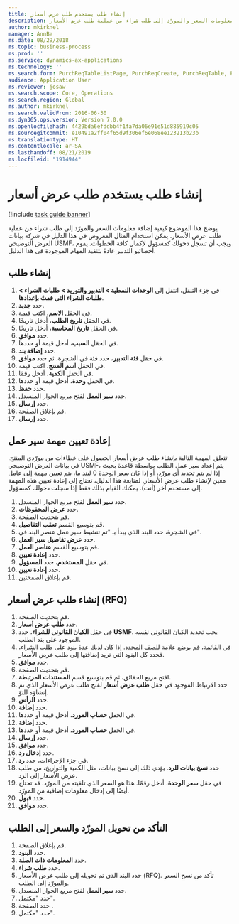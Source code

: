 ```yaml
---
title: إنشاء طلب يستخدم طلب عرض أسعار
description: يوضح هذا الموضوع كيفية إضافة معلومات السعر والمورّد إلى طلب شراء من عملية طلب عرض الأسعار.
author: mkirknel
manager: AnnBe
ms.date: 08/29/2018
ms.topic: business-process
ms.prod: ''
ms.service: dynamics-ax-applications
ms.technology: ''
ms.search.form: PurchReqTableListPage, PurchReqCreate, PurchReqTable, PurchReqLineRelatedDocuments, EcoResCategorySingleLookup, PurchReqWorkflowDropDialog, WorkflowSubmitDialog, WorkflowStatus, WorkflowWorkItemActionDialog, WorkflowUserListLookup, PurchReqCopyRFQ, SysDataAreaSelectLookup, PurchRFQCaseTable, PurchRFQEditLines, PurchRFQReplyTable, UnitOfMeasureLookup
audience: Application User
ms.reviewer: josaw
ms.search.scope: Core, Operations
ms.search.region: Global
ms.author: mkirknel
ms.search.validFrom: 2016-06-30
ms.dyn365.ops.version: Version 7.0.0
ms.openlocfilehash: 4429bda6efddbb4f1fa7da06e91e51d885919c05
ms.sourcegitcommit: e10491a2ff04f65d9f306ef6e068ee123213b23b
ms.translationtype: HT
ms.contentlocale: ar-SA
ms.lasthandoff: 08/21/2019
ms.locfileid: "1914944"
---
```

# <a name="create-a-requisition-that-uses-an-rfq"></a>إنشاء طلب يستخدم طلب عرض أسعار

[!include [task guide banner](../../includes/task-guide-banner.md)]

يوضح هذا الموضوع كيفية إضافة معلومات السعر والمورّد إلى طلب شراء من عملية طلب عرض الأسعار. يمكن استخدام المثال المعروض في هذا الدليل في شركة بيانات العرض التوضيحي USMF، ويجب أن تسجل دخولك كمسؤول لإكمال كافة الخطوات. يقوم أخصائيو التدبير عادةً بتنفيذ المهام الموجودة في هذا الدليل.


## <a name="create-a-requisition"></a>إنشاء طلب
1. في جزء التنقل، انتقل إلى **الوحدات النمطية > التدبير والتوريد‬ > طلبات الشراء > طلبات الشراء التي قمتُ بإعدادها‬**.
2. حدد **جديد**.
3. في الحقل **الاسم**، اكتب قيمة.
4. في الحقل **تاريخ الطلب**، أدخل تاريخًا.
5. في الحقل **تاريخ المحاسبة**، أدخل تاريخًا.
6. حدد **موافق**.
7. في الحقل **السبب**، أدخل قيمة أو حددها.
8. حدد **إضافة بند**.
9. في حقل **فئة التدبير**، حدد فئة في الشجرة، ثم حدد **موافق**.
10. في الحقل **اسم المنتج**، اكتب قيمة.
11. في الحقل **الكمية**، أدخل رقمًا.
12. في الحقل **وحدة**، أدخل قيمة أو حددها.
13. حدد **حفظ**.
14. حدد **سير العمل** لفتح مربع الحوار المنسدل.
15. حدد **إرسال**.
16. قم بإغلاق الصفحة.
17. حدد **إرسال**.

## <a name="reassign-a-workflow-task"></a>إعادة تعيين مهمة سير عمل
تتعلق المهمة التالية بإنشاء طلب عرض أسعار الحصول على عطاءات من مورّدي المنتج. في بيانات العرض التوضيحي USMF، يتم إعداد سير عمل الطلب بواسطة قاعدة بحيث إذا لم يتم تحديد أي مورّد، أو إذا كان سعر الوحدة 0 لبند ما، يتم تعيين مهمة إلى عامل معين لإنشاء طلب عرض الأسعار. لمتابعة هذا الدليل، تحتاج إلى إعادة تعيين هذه المهمة إلى مستخدم آخر (أنت). يمكنك القيام بذلك فقط إذا سجلت دخولك كمسؤول.  

1. حدد **سير العمل** لفتح مربع الحوار المنسدل.
2. حدد **عرض المحفوظات**.
3. قم بتحديث الصفحة.
4. قم بتوسيع القسم **تعقب التفاصيل**.
5. في الشجرة، حدد البند الذي يبدأ بـ "تم تنشيط سير عمل عنصر البند في".‬
6. حدد **عرض تفاصيل سير العمل**.
7. قم بتوسيع القسم **عناصر العمل**.
8. حدد **إعادة تعيين**.
9. في حقل **المستخدم**، حدد **المسؤول**.
10. حدد **إعادة تعيين**.
11. قم بإغلاق الصفحتين.

## <a name="create-an-rfq"></a>إنشاء طلب عرض أسعار (RFQ)

1. قم بتحديث الصفحة.
2. حدد **طلب عرض أسعار**.
3. في حقل **الكيان القانوني للشراء**، حدد **USMF**. يجب تحديد الكيان القانوني نفسه الموجود على بند الطلب.  
4. في القائمة، قم بوضع علامة للصف المحدد. إذا كان لديك عدة بنود على طلب الشراء، فحدد كل البنود التي تريد إضافتها إلى طلب عرض الأسعار.  
5. حدد **موافق**.
6. قم بتحديث الصفحة.
7. افتح مربع الحقائق، ثم قم بتوسيع قسم **المستندات المرتبطة**.
8. حدد الارتباط الموجود في حقل **طلب عرض أسعار** لفتح طلب عرض الأسعار الذي تم إنشاؤه للتوّ.
9. حدد **الرأس**.
10. حدد **إضافة**.
11. في الحقل **حساب المورد**، أدخل قيمة أو حددها.
12. حدد **إضافة**.
13. في الحقل **حساب المورد**، أدخل قيمة أو حددها.
14. حدد **إرسال**.
15. حدد **موافق**.
16. حدد **إدخال رد‬**.
17. في جزء الإجراءات، حدد **رد**.
18. حدد **نسخ بيانات للرد‬**. يؤدي ذلك إلى نسخ بيانات، مثل الكمية والتواريخ، من طلب عرض الأسعار إلى الرد.  
19. في حقل **سعر الوحدة**، أدخل رقمًا. هذا هو السعر الذي تلقيته من المورّد. قد تحتاج أيضًا إلى إدخال معلومات إضافية من المورّد.  
20. حدد **قبول**.
21. حدد **موافق**.

## <a name="verify-that-vendor-and-price-have-been-transferred-to-the-requisition"></a>التأكد من تحويل المورّد والسعر إلى الطلب
1. قم بإغلاق الصفحة.
2. حدد **البنود**.
3. حدد **المعلومات ذات الصلة**.
4. حدد **طلب شراء**.
5. حدد البند الذي تم تحويله إلى طلب عرض الأسعار (RFQ). تأكد من نسخ السعر والمورّد إلى الطلب.  
6. حدد **سير العمل** لفتح مربع الحوار المنسدل.
7. حدد "مكتمل".
8. حدد الصفحة .
9. حدد "مكتمل".

